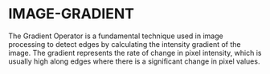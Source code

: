 # IMAGE-GRADIENT

The Gradient Operator is a fundamental technique used in image processing to detect edges by calculating the intensity gradient of the image. The gradient represents the rate of change in pixel intensity, which is usually high along edges where there is a significant change in pixel values.
